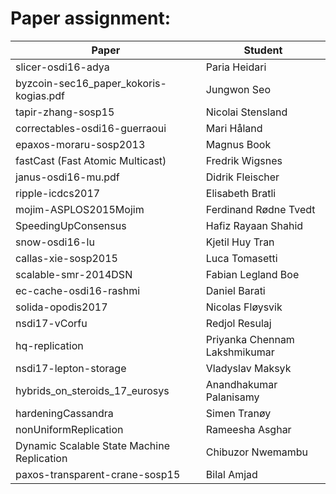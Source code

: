 # Paper assignment:

|Paper              |	Student |
|-------------------|---------|
|slicer-osdi16-adya |	Paria Heidari |
|byzcoin-sec16_paper_kokoris-kogias.pdf	| Jungwon Seo |
|tapir-zhang-sosp15 |	Nicolai Stensland |
|correctables-osdi16-guerraoui |	Mari Håland |
|epaxos-moraru-sosp2013 |	Magnus Book | 
|fastCast (Fast Atomic Multicast) |	Fredrik Wigsnes |
|janus-osdi16-mu.pdf |	Didrik Fleischer |
|ripple-icdcs2017 |	Elisabeth Bratli |
|mojim-ASPLOS2015Mojim | Ferdinand Rødne Tvedt |
|SpeedingUpConsensus |	Hafiz Rayaan Shahid |
|snow-osdi16-lu |	Kjetil Huy Tran |
|callas-xie-sosp2015 |	Luca Tomasetti |
|scalable-smr-2014DSN |	Fabian Legland Boe |
|ec-cache-osdi16-rashmi |	Daniel Barati |
|solida-opodis2017	| Nicolas Fløysvik |
|nsdi17-vCorfu	| Redjol Resulaj |
|hq-replication |	Priyanka Chennam Lakshmikumar |
|nsdi17-lepton-storage |	Vladyslav Maksyk |
|hybrids_on_steroids_17_eurosys |	Anandhakumar Palanisamy |
|hardeningCassandra |	Simen Tranøy |
|nonUniformReplication | Rameesha Asghar |
|Dynamic Scalable State Machine Replication | Chibuzor Nwemambu |
|paxos-transparent-crane-sosp15 | Bilal Amjad |

